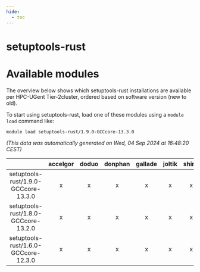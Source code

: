 ```yaml
---
hide:
  - toc
---
```


setuptools-rust
===============

# Available modules


The overview below shows which setuptools-rust installations are available per HPC-UGent Tier-2cluster, ordered based on software version (new to old).

To start using setuptools-rust, load one of these modules using a `module load` command like:

```shell
module load setuptools-rust/1.9.0-GCCcore-13.3.0
```

*(This data was automatically generated on Wed, 04 Sep 2024 at 16:48:20 CEST)*  

| |accelgor|doduo|donphan|gallade|joltik|shinx|skitty|
| :---: | :---: | :---: | :---: | :---: | :---: | :---: | :---: |
|setuptools-rust/1.9.0-GCCcore-13.3.0|x|x|x|x|x|x|x|
|setuptools-rust/1.8.0-GCCcore-13.2.0|x|x|x|x|x|x|x|
|setuptools-rust/1.6.0-GCCcore-12.3.0|x|x|x|x|x|x|x|
